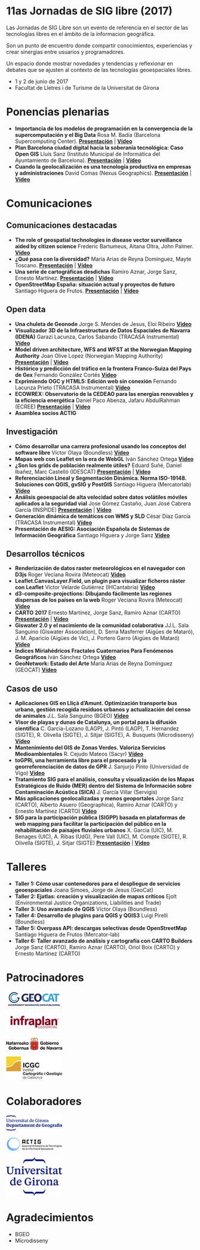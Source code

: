 # 11as Jornadas de SIG libre (2017)

Las Jornadas de SIG Libre son un evento de referencia en el sector de las tecnologías libres en el ámbito de la informacion geográfica.

Son un punto de encuentro donde compartir conocimientos, experiencias y crear sinergias entre usuarios y programadores.

Un espacio donde mostrar novedades y tendencias y reflexionar en debates que se ajusten al contexto de las tecnologías geoespaciales libres.

* 1 y 2 de junio de 2017
* Facultat de Lletres i de Turisme de la Universitat de Girona

Ponencias plenarias
====================

* **Importancia de los modelos de programación en la convergencia de la supercomputación y el Big Data** Rosa M. Badia (Barcelona Supercomputing Center). **[Presentación](https://dugi-doc.udg.edu/handle/10256/15685)** | **[Vídeo]()**
* **Plan Barcelona ciudad digital hacia la soberanía tecnológica: Caso Open GIS**  Lluís Sanz (Instituto Municipal de Informática del Ayuntamiento de Barcelona). **[Presentación](https://dugi-doc.udg.edu/handle/10256/15686)** | **[Vídeo]()**
* **Cuando la geolocalización es una tecnología productiva en empresas y administraciones** David Comas (Nexus Geographics). **[Presentación](https://dugi-doc.udg.edu/handle/10256/15687)** | **[Vídeo]()**

Comunicaciones
=================

Comunicaciones destacadas
---------------------------

* **The role of geospatial technologies in disease vector surveillance aided by citizen science**  Frederic Bartumeus, Aitana Oltra, John Palmer.  **[Vídeo](http://diobma.udg.edu/handle/10256.1/4777)**
* **¿Qué pasa con la diversidad?** María Arias de Reyna Domínguez, Mayte Toscano. **[Presentación](https://dugi-doc.udg.edu/handle/10256/15688)** | **[Vídeo](http://diobma.udg.edu/handle/10256.1/4778)**
* **Una serie de cartográficas desdichas** Ramiro Aznar, Jorge Sanz, Ernesto Martínez. **[Presentación](https://dugi-doc.udg.edu/handle/10256/15689)** | **[Vídeo](http://diobma.udg.edu/handle/10256.1/4779)**
* **OpenStreetMap España: situación actual y proyectos de futuro** Santiago Higuera de Frutos. **[Presentación](https://dugi-doc.udg.edu/handle/10256/15690)** | **[Vídeo](http://diobma.udg.edu/handle/10256.1/4780)**


Open data
---------------------------

* **Una chuleta de Geonode**  Jorge S. Mendes de Jesus, Eloi Ribeiro  **[Vídeo](http://diobma.udg.edu/handle/10256.1/4795)**
* **Visualizador 3D de la Infraestructura de Datos Espaciales de Navarra (IDENA)** Garazi Lacunza, Carlos Sabando (TRACASA Instrumental) **[Vídeo](http://diobma.udg.edu/handle/10256.1/4796)**
* **Model driven architecture, WFS and WFST at the Norwegian Mapping Authority** Joan Olive Lopez (Norwegian Mapping Authority) **[Presentación](https://dugi-doc.udg.edu/handle/10256/15691)** | **[Vídeo](http://diobma.udg.edu/handle/10256.1/4797)**
* **Histórico y predicción del tráfico en la frontera Franco-Suiza del Pays de Gex** Fernando González Cortés  **[Vídeo](http://diobma.udg.edu/handle/10256.1/4798)**
* **Exprimiendo OGC y HTML5: Edición web sin conexión** Fernando Lacunza Prieto (TRACASA Instrumental) **[Vídeo](http://diobma.udg.edu/handle/10256.1/4799)**
* **ECOWREX: Observatorio de la CEDEAO para las energías renovables y la eficiencia energética**  Daniel Paco Abenza, Jafaru AbdulRahman (ECREE) **[Presentación](https://dugi-doc.udg.edu/handle/10256/15692)** | **[Vídeo](http://diobma.udg.edu/handle/10256.1/4800)**
* **Asamblea socios ACTIG** 

Investigación
---------------------------

* **Cómo desarrollar una carrera profesional usando los conceptos del software libre**   Víctor Olaya (Boundless)  **[Vídeo](http://diobma.udg.edu/handle/10256.1/4781)**
* **Mapas web con Leaflet en la era de WebGL** Iván Sánchez Ortega  **[Vídeo](http://diobma.udg.edu/handle/10256.1/4782)**
* **¿Son los grids de población realmente útiles?**  Eduard Suñé, Daniel Ibañez, Marc Castelló (IDESCAT) **[Presentación](https://dugi-doc.udg.edu/handle/10256/15693)** | **[Vídeo](http://diobma.udg.edu/handle/10256.1/4783)**
* **Referenciación Lineal y Segmentación Dinámica. Norma ISO-19148. Soluciones con QGIS, gvSIG y PostGIS** Santiago Higuera (Mercatorlab)  **[Vídeo](http://diobma.udg.edu/handle/10256.1/4784)**
* **Análisis geoespacial de alta velocidad sobre datos volátiles móviles aplicados a la seguridad vial** Jose Gómez Castaño, Juan José Cabrera García (INSPIDE) **[Presentación](https://dugi-doc.udg.edu/handle/10256/15694)** | **[Vídeo]()**
* **Generación dinámica de temáticos con WMS y SLD**  César Díaz García (TRACASA Instrumental) **[Vídeo](http://diobma.udg.edu/handle/10256.1/4786)**
* **Presentación de AESIG: Asociación Española de Sistemas de Información Geográfica**  Santiago Higuera y Jorge Sanz  **[Vídeo](http://diobma.udg.edu/handle/10256.1/4792)**

Desarrollos técnicos
---------------------------

* **Renderización de datos raster meteorológicos en el navegador con D3js**   Roger Veciana Rovira (Meteocat) **[Vídeo](http://diobma.udg.edu/handle/10256.1/4801)**
* **Leaflet.CanvasLayer.Field, un plugin para visualizar ficheros ráster con Leaflet** Víctor Velarde Gutiérrez (IHCantabria)  **[Vídeo](http://diobma.udg.edu/handle/10256.1/4802)**
* **d3-composite-projections: Dibujando fácilmente las regiones dispersas de los países en la web**  Roger Veciana Rovira (Meteocat) **[Vídeo](**[Vídeo](http://diobma.udg.edu/handle/10256.1/4802)**)**
* **CARTO 2017** Ernesto Martínez, Jorge Sanz, Ramiro Aznar (CARTO) **[Presentación](https://dugi-doc.udg.edu/handle/10256/15695)** | **[Vídeo](http://diobma.udg.edu/handle/10256.1/4804)**
* **Giswater 2.0 y el nacimiento de la comunidad colaborativa** JJ.L. Sala Sanguino (Giswater Association), D. Serra Masferrer (Aigües de Mataró), J. M. Aparicio (Aigües de Vic), J. Portero Garro (Aigües de Mataró) **[Vídeo](http://diobma.udg.edu/handle/10256.1/4805)**
* **Índices Miriahédricos Fractales Cuaternarios Para Fenómenos Geográficos**  Iván Sánchez Ortega **[Vídeo](http://diobma.udg.edu/handle/10256.1/4806)**
* **GeoNetwork: Estado del Arte** María Arias de Reyna Domínguez (GEOCAT)  **[Vídeo](http://diobma.udg.edu/handle/10256.1/4807)**

Casos de uso
---------------------------

* **Aplicaciones GIS en Lliçà d’Amunt. Optimización transporte bus urbano, gestión recogida residuos urbanos y actualización del censo de animales**   J.L. Sala Sanguino (BGEO)  **[Vídeo](http://diobma.udg.edu/handle/10256.1/4788)**
* **Visor de playas y dunas de Catalunya, un portal para la difusión científica** C. Garcia-Lozano (LAGP), J. Pintó (LAGP), T. Hernandez (SIGTE), R. Olivella (SIGTE), J. Sitjar (SIGTE), A. Busquets (Microdisseny)  **[Vídeo](http://diobma.udg.edu/handle/10256.1/4789)**
* **Mantenimiento del GIS de Zonas Verdes. Valoriza Servicios Medioambientales**  R. Cejudo Mateos (Sacyr)  **[Vídeo](http://diobma.udg.edu/handle/10256.1/4790)**
* **toGPRi, una herramienta libre para el procesado y la georreferenciación de datos de GPR** J. Sanjurjo Pinto (Universidad de Vigo)   **[Vídeo](http://diobma.udg.edu/handle/10256.1/4791)**
* **Tratamiento SIG para el análisis, consulta y visualización de los Mapas Estratégicos de Ruido (MER) dentro del Sistema de Información sobre Contaminación Acústica (SICA)** J. García Villar (Servigis) 
* **Más aplicaciones geolocalizadas y menos geoportales** Jorge Sanz (CARTO), Alberto Asuero (Geographica), Ramiro Aznar (CARTO) y Ernesto Martínez (CARTO)  **[Vídeo](http://diobma.udg.edu/handle/10256.1/4793)**
* **SIG para la participación pública (SIGPP) basada en plataformas de web mapping para facilitar la participación del público en la rehabilitación de paisajes fluviales urbanos** X. Garcia (UIC), M. Benages (UIC), A. Ribas (UdG), Pere Vall (UIC), M. Compte (SIGTE), R. Olivella (SIGTE), J. Sitjar (SIGTE) **[Presentación](https://dugi-doc.udg.edu/handle/10256/15696)** | **[Vídeo](http://diobma.udg.edu/handle/10256.1/4794)**

Talleres
========

* **Taller 1:  Cómo usar contenedores para el despliegue de servicios geoespaciales** Joana Simoes, Jorge de Jesus (GeoCat) 
* **Taller 2:  Ejatlas: creación y visualización de mapas críticos** Ejolt (Environmental Justice Organizations, Liabilities and Trade) 
* **Taller 3:  Uso avanzado de QGIS** Víctor Olaya (Boundless) 
* **Taller 4:  Desarrollo de plugins para QGIS y QGIS3** Luigi Pirelli (Boundless) 
* **Taller 5:  Overpass API: descargas selectivas desde OpenStreetMap** Santiago Higuera de Frutos (Mercator-lab)  
* **Taller 6:  Taller avanzado de análisis y cartografía con CARTO Builders** Jorge Sanz (CARTO), Ramiro Aznar (CARTO), Oriol Boix (CARTO) y Ernesto Martínez (CARTO) 

Patrocinadores
==============

![Geocat](img/geocat.png)

![Infraplan](img/infraplan.png)

![Gobierno de Navarra](img/navarra.png)

![ICGC](img/ICGC.png)


Colaboradores
==============

![Departament de Geografia, UdG](img/geografia.png)

![ACTIG](img/actig.JPG)

![UdG](img/UdG.png)



Agradecimientos
==============
* BGEO
* Microdisseny
